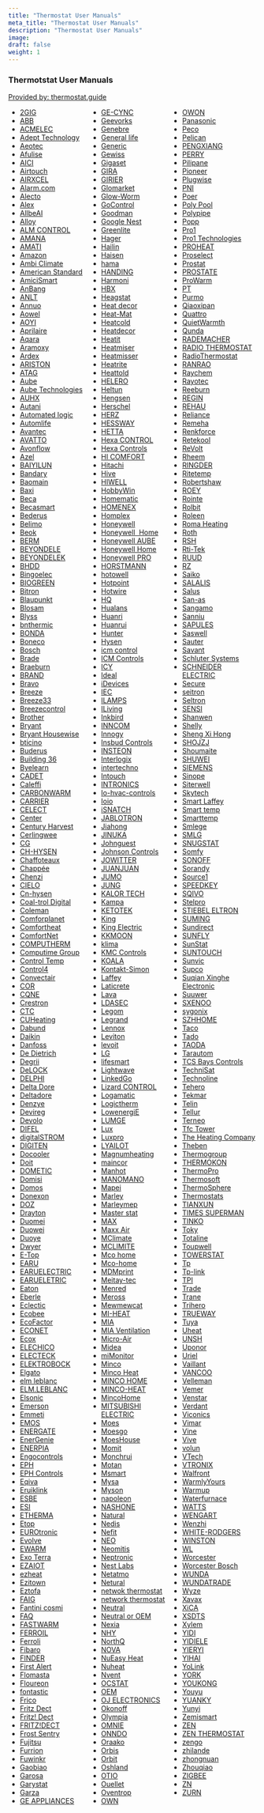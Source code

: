 ```yaml
---
title: "Thermostat User Manuals"
meta_title: "Thermostat User Manuals"
description: "Thermostat User Manuals"
image: 
draft: false
weight: 1
---
```


<div class="libraryTitle">
 <h3>Thermotstat User Manuals</h3>
 <a href="https://thermostat.guide/" target="_blank">Provided by: thermostat.guide</a>
</div>

<ul style="columns: 3;">
 <li><a href="https://thermostat.guide/brand/2gig/" target="_blank">2GIG</a></li>
 <li><a href="https://thermostat.guide/brand/abb/" target="_blank">ABB</a></li>
 <li><a href="https://thermostat.guide/brand/acmelec/" target="_blank">ACMELEC</a></li>
 <li><a href="https://thermostat.guide/brand/adept-technology/" target="_blank">Adept Technology</a></li>
 <li><a href="https://thermostat.guide/brand/aeotec/" target="_blank">Aeotec</a></li>
 <li><a href="https://thermostat.guide/brand/afulise/" target="_blank">Afulise</a></li>
 <li><a href="https://thermostat.guide/brand/aici/" target="_blank">AICI</a></li>
 <li><a href="https://thermostat.guide/brand/airtouch/" target="_blank">Airtouch</a></li>
 <li><a href="https://thermostat.guide/brand/airxcel/" target="_blank">AIRXCEL</a></li>
 <li><a href="https://thermostat.guide/brand/alarm-com/" target="_blank">Alarm.com</a></li>
 <li><a href="https://thermostat.guide/brand/alecto/" target="_blank">Alecto</a></li>
 <li><a href="https://thermostat.guide/brand/alex/" target="_blank">Alex</a></li>
 <li><a href="https://thermostat.guide/brand/allbeai/" target="_blank">AllbeAI</a></li>
 <li><a href="https://thermostat.guide/brand/alloy/" target="_blank">Alloy</a></li>
 <li><a href="https://thermostat.guide/brand/alm-control/" target="_blank">ALM CONTROL</a></li>
 <li><a href="https://thermostat.guide/brand/amana/" target="_blank">AMANA</a></li>
 <li><a href="https://thermostat.guide/brand/amati/" target="_blank">AMATI</a></li>
 <li><a href="https://thermostat.guide/brand/amazon/" target="_blank">Amazon</a></li>
 <li><a href="https://thermostat.guide/brand/ambi-climate/" target="_blank">Ambi Climate</a></li>
 <li><a href="https://thermostat.guide/brand/american-standard/" target="_blank">American Standard</a></li>
 <li><a href="https://thermostat.guide/brand/amicismart/" target="_blank">AmiciSmart</a></li>
 <li><a href="https://thermostat.guide/brand/anbang/" target="_blank">AnBang</a></li>
 <li><a href="https://thermostat.guide/brand/anlt/" target="_blank">ANLT</a></li>
 <li><a href="https://thermostat.guide/brand/annuo/" target="_blank">Annuo</a></li>
 <li><a href="https://thermostat.guide/brand/aowel/" target="_blank">Aowel</a></li>
 <li><a href="https://thermostat.guide/brand/aoyi/" target="_blank">AOYI</a></li>
 <li><a href="https://thermostat.guide/brand/aprilaire/" target="_blank">Aprilaire</a></li>
 <li><a href="https://thermostat.guide/brand/aqara/" target="_blank">Aqara</a></li>
 <li><a href="https://thermostat.guide/brand/aramoxy/" target="_blank">Aramoxy</a></li>
 <li><a href="https://thermostat.guide/brand/ardex/" target="_blank">Ardex</a></li>
 <li><a href="https://thermostat.guide/brand/ariston/" target="_blank">ARISTON</a></li>
 <li><a href="https://thermostat.guide/brand/atag/" target="_blank">ATAG</a></li>
 <li><a href="https://thermostat.guide/brand/aube/" target="_blank">Aube</a></li>
 <li><a href="https://thermostat.guide/brand/aube-technologies/" target="_blank">Aube Technologies</a></li>
 <li><a href="https://thermostat.guide/brand/auhx/" target="_blank">AUHX</a></li>
 <li><a href="https://thermostat.guide/brand/autani/" target="_blank">Autani</a></li>
 <li><a href="https://thermostat.guide/brand/automated-logic/" target="_blank">Automated logic</a></li>
 <li><a href="https://thermostat.guide/brand/automlife/" target="_blank">Automlife</a></li>
 <li><a href="https://thermostat.guide/brand/avantec/" target="_blank">Avantec</a></li>
 <li><a href="https://thermostat.guide/brand/avatto/" target="_blank">AVATTO</a></li>
 <li><a href="https://thermostat.guide/brand/avonflow/" target="_blank">Avonflow</a></li>
 <li><a href="https://thermostat.guide/brand/azel/" target="_blank">Azel</a></li>
 <li><a href="https://thermostat.guide/brand/baiyilun/" target="_blank">BAIYILUN</a></li>
 <li><a href="https://thermostat.guide/brand/bandary/" target="_blank">Bandary</a></li>
 <li><a href="https://thermostat.guide/brand/baomain/" target="_blank">Baomain</a></li>
 <li><a href="https://thermostat.guide/brand/baxi/" target="_blank">Baxi</a></li>
 <li><a href="https://thermostat.guide/brand/beca/" target="_blank">Beca</a></li>
 <li><a href="https://thermostat.guide/brand/becasmart/" target="_blank">Becasmart</a></li>
 <li><a href="https://thermostat.guide/brand/bederus/" target="_blank">Bederus</a></li>
 <li><a href="https://thermostat.guide/brand/belimo/" target="_blank">Belimo</a></li>
 <li><a href="https://thermostat.guide/brand/beok/" target="_blank">Beok</a></li>
 <li><a href="https://thermostat.guide/brand/berm/" target="_blank">BERM</a></li>
 <li><a href="https://thermostat.guide/brand/beyondele/" target="_blank">BEYONDELE</a></li>
 <li><a href="https://thermostat.guide/brand/beyondelek/" target="_blank">BEYONDELEK</a></li>
 <li><a href="https://thermostat.guide/brand/bhdd/" target="_blank">BHDD</a></li>
 <li><a href="https://thermostat.guide/brand/bingoelec/" target="_blank">Bingoelec</a></li>
 <li><a href="https://thermostat.guide/brand/biogreen/" target="_blank">BIOGREEN</a></li>
 <li><a href="https://thermostat.guide/brand/bitron/" target="_blank">Bitron</a></li>
 <li><a href="https://thermostat.guide/brand/blaupunkt/" target="_blank">Blaupunkt</a></li>
 <li><a href="https://thermostat.guide/brand/blosam/" target="_blank">Blosam</a></li>
 <li><a href="https://thermostat.guide/brand/blyss/" target="_blank">Blyss</a></li>
 <li><a href="https://thermostat.guide/brand/bnthermic/" target="_blank">bnthermic</a></li>
 <li><a href="https://thermostat.guide/brand/bonda/" target="_blank">BONDA</a></li>
 <li><a href="https://thermostat.guide/brand/boneco/" target="_blank">Boneco</a></li>
 <li><a href="https://thermostat.guide/brand/bosch/" target="_blank">Bosch</a></li>
 <li><a href="https://thermostat.guide/brand/brade/" target="_blank">Brade</a></li>
 <li><a href="https://thermostat.guide/brand/braeburn/" target="_blank">Braeburn</a></li>
 <li><a href="https://thermostat.guide/brand/brand/" target="_blank">BRAND</a></li>
 <li><a href="https://thermostat.guide/brand/bravo/" target="_blank">Bravo</a></li>
 <li><a href="https://thermostat.guide/brand/breeze/" target="_blank">Breeze</a></li>
 <li><a href="https://thermostat.guide/brand/breeze33/" target="_blank">Breeze33</a></li>
 <li><a href="https://thermostat.guide/brand/breezecontrol/" target="_blank">Breezecontrol</a></li>
 <li><a href="https://thermostat.guide/brand/brother/" target="_blank">Brother</a></li>
 <li><a href="https://thermostat.guide/brand/bryant/" target="_blank">Bryant</a></li>
 <li><a href="https://thermostat.guide/brand/bryant-housewise/" target="_blank">Bryant Housewise</a></li>
 <li><a href="https://thermostat.guide/brand/bticino/" target="_blank">bticino</a></li>
 <li><a href="https://thermostat.guide/brand/buderus/" target="_blank">Buderus</a></li>
 <li><a href="https://thermostat.guide/brand/building-36/" target="_blank">Building 36</a></li>
 <li><a href="https://thermostat.guide/brand/byelearn/" target="_blank">Byelearn</a></li>
 <li><a href="https://thermostat.guide/brand/cadet/" target="_blank">CADET</a></li>
 <li><a href="https://thermostat.guide/brand/caleffi/" target="_blank">Caleffi</a></li>
 <li><a href="https://thermostat.guide/brand/carbonwarm/" target="_blank">CARBONWARM</a></li>
 <li><a href="https://thermostat.guide/brand/carrier/" target="_blank">CARRIER</a></li>
 <li><a href="https://thermostat.guide/brand/celect/" target="_blank">CELECT</a></li>
 <li><a href="https://thermostat.guide/brand/center/" target="_blank">Center</a></li>
 <li><a href="https://thermostat.guide/brand/century-harvest/" target="_blank">Century Harvest</a></li>
 <li><a href="https://thermostat.guide/brand/cerlingwee/" target="_blank">Cerlingwee</a></li>
 <li><a href="https://thermostat.guide/brand/cg/" target="_blank">CG</a></li>
 <li><a href="https://thermostat.guide/brand/ch-hysen/" target="_blank">CH-HYSEN</a></li>
 <li><a href="https://thermostat.guide/brand/chaffoteaux/" target="_blank">Chaffoteaux</a></li>
 <li><a href="https://thermostat.guide/brand/chappee/" target="_blank">Chappée</a></li>
 <li><a href="https://thermostat.guide/brand/chenzi/" target="_blank">Chenzi</a></li>
 <li><a href="https://thermostat.guide/brand/cielo/" target="_blank">CIELO</a></li>
 <li><a href="https://thermostat.guide/brand/cn-hysen/" target="_blank">Cn-hysen</a></li>
 <li><a href="https://thermostat.guide/brand/coal-trol-digital/" target="_blank">Coal-trol Digital</a></li>
 <li><a href="https://thermostat.guide/brand/coleman/" target="_blank">Coleman</a></li>
 <li><a href="https://thermostat.guide/brand/comforplanet/" target="_blank">Comforplanet</a></li>
 <li><a href="https://thermostat.guide/brand/comfortheat/" target="_blank">Comfortheat</a></li>
 <li><a href="https://thermostat.guide/brand/comfortnet/" target="_blank">ComfortNet</a></li>
 <li><a href="https://thermostat.guide/brand/computherm/" target="_blank">COMPUTHERM</a></li>
 <li><a href="https://thermostat.guide/brand/computime-group/" target="_blank">Computime Group</a></li>
 <li><a href="https://thermostat.guide/brand/control-temp/" target="_blank">Control Temp</a></li>
 <li><a href="https://thermostat.guide/brand/control4/" target="_blank">Control4</a></li>
 <li><a href="https://thermostat.guide/brand/convectair/" target="_blank">Convectair</a></li>
 <li><a href="https://thermostat.guide/brand/cor/" target="_blank">COR</a></li>
 <li><a href="https://thermostat.guide/brand/cqne/" target="_blank">CQNE</a></li>
 <li><a href="https://thermostat.guide/brand/crestron/" target="_blank">Crestron</a></li>
 <li><a href="https://thermostat.guide/brand/ctc/" target="_blank">CTC</a></li>
 <li><a href="https://thermostat.guide/brand/cuheating/" target="_blank">CUHeating</a></li>
 <li><a href="https://thermostat.guide/brand/dabund/" target="_blank">Dabund</a></li>
 <li><a href="https://thermostat.guide/brand/daikin/" target="_blank">Daikin</a></li>
 <li><a href="https://thermostat.guide/brand/danfoss/" target="_blank">Danfoss</a></li>
 <li><a href="https://thermostat.guide/brand/de-dietrich/" target="_blank">De Dietrich</a></li>
 <li><a href="https://thermostat.guide/brand/degrii/" target="_blank">Degrii</a></li>
 <li><a href="https://thermostat.guide/brand/delock/" target="_blank">DeLOCK</a></li>
 <li><a href="https://thermostat.guide/brand/delphi/" target="_blank">DELPHI</a></li>
 <li><a href="https://thermostat.guide/brand/delta-dore/" target="_blank">Delta Dore</a></li>
 <li><a href="https://thermostat.guide/brand/deltadore/" target="_blank">Deltadore</a></li>
 <li><a href="https://thermostat.guide/brand/denzye/" target="_blank">Denzye</a></li>
 <li><a href="https://thermostat.guide/brand/devireg/" target="_blank">Devireg</a></li>
 <li><a href="https://thermostat.guide/brand/devolo/" target="_blank">Devolo</a></li>
 <li><a href="https://thermostat.guide/brand/difel/" target="_blank">DIFEL</a></li>
 <li><a href="https://thermostat.guide/brand/digitalstrom/" target="_blank">digitalSTROM</a></li>
 <li><a href="https://thermostat.guide/brand/digiten/" target="_blank">DIGITEN</a></li>
 <li><a href="https://thermostat.guide/brand/docooler/" target="_blank">Docooler</a></li>
 <li><a href="https://thermostat.guide/brand/doit/" target="_blank">Doit</a></li>
 <li><a href="https://thermostat.guide/brand/dometic/" target="_blank">DOMETIC</a></li>
 <li><a href="https://thermostat.guide/brand/domisi/" target="_blank">Domisi</a></li>
 <li><a href="https://thermostat.guide/brand/domos/" target="_blank">Domos</a></li>
 <li><a href="https://thermostat.guide/brand/donexon/" target="_blank">Donexon</a></li>
 <li><a href="https://thermostat.guide/brand/doz/" target="_blank">DOZ</a></li>
 <li><a href="https://thermostat.guide/brand/drayton/" target="_blank">Drayton</a></li>
 <li><a href="https://thermostat.guide/brand/duomei/" target="_blank">Duomei</a></li>
 <li><a href="https://thermostat.guide/brand/duowei/" target="_blank">Duowei</a></li>
 <li><a href="https://thermostat.guide/brand/duoye/" target="_blank">Duoye</a></li>
 <li><a href="https://thermostat.guide/brand/dwyer/" target="_blank">Dwyer</a></li>
 <li><a href="https://thermostat.guide/brand/e-top/" target="_blank">E-Top</a></li>
 <li><a href="https://thermostat.guide/brand/earu/" target="_blank">EARU</a></li>
 <li><a href="https://thermostat.guide/brand/earuelectric/" target="_blank">EARUELECTRIC</a></li>
 <li><a href="https://thermostat.guide/brand/earueletric/" target="_blank">EARUELETRIC</a></li>
 <li><a href="https://thermostat.guide/brand/eaton/" target="_blank">Eaton</a></li>
 <li><a href="https://thermostat.guide/brand/eberle/" target="_blank">Eberle</a></li>
 <li><a href="https://thermostat.guide/brand/eclectic/" target="_blank">Eclectic</a></li>
 <li><a href="https://thermostat.guide/brand/ecobee/" target="_blank">Ecobee</a></li>
 <li><a href="https://thermostat.guide/brand/ecofactor/" target="_blank">EcoFactor</a></li>
 <li><a href="https://thermostat.guide/brand/econet/" target="_blank">ECONET</a></li>
 <li><a href="https://thermostat.guide/brand/ecox/" target="_blank">Ecox</a></li>
 <li><a href="https://thermostat.guide/brand/elechico/" target="_blank">ELECHICO</a></li>
 <li><a href="https://thermostat.guide/brand/electeck/" target="_blank">ELECTECK</a></li>
 <li><a href="https://thermostat.guide/brand/elektrobock/" target="_blank">ELEKTROBOCK</a></li>
 <li><a href="https://thermostat.guide/brand/elgato/" target="_blank">Elgato</a></li>
 <li><a href="https://thermostat.guide/brand/elm-leblanc/" target="_blank">elm leblanc</a></li>
 <li><a href="https://thermostat.guide/brand/elm-leblanc-2/" target="_blank">ELM.LEBLANC</a></li>
 <li><a href="https://thermostat.guide/brand/elsonic/" target="_blank">Elsonic</a></li>
 <li><a href="https://thermostat.guide/brand/emerson/" target="_blank">Emerson</a></li>
 <li><a href="https://thermostat.guide/brand/emmeti/" target="_blank">Emmeti</a></li>
 <li><a href="https://thermostat.guide/brand/emos/" target="_blank">EMOS</a></li>
 <li><a href="https://thermostat.guide/brand/energate/" target="_blank">ENERGATE</a></li>
 <li><a href="https://thermostat.guide/brand/energenie/" target="_blank">EnerGenie</a></li>
 <li><a href="https://thermostat.guide/brand/enerpia/" target="_blank">ENERPIA</a></li>
 <li><a href="https://thermostat.guide/brand/engocontrols/" target="_blank">Engocontrols</a></li>
 <li><a href="https://thermostat.guide/brand/eph/" target="_blank">EPH</a></li>
 <li><a href="https://thermostat.guide/brand/eph-controls/" target="_blank">EPH Controls</a></li>
 <li><a href="https://thermostat.guide/brand/eqiva/" target="_blank">Eqiva</a></li>
 <li><a href="https://thermostat.guide/brand/eruiklink/" target="_blank">Eruiklink</a></li>
 <li><a href="https://thermostat.guide/brand/esbe/" target="_blank">ESBE</a></li>
 <li><a href="https://thermostat.guide/brand/esi/" target="_blank">ESI</a></li>
 <li><a href="https://thermostat.guide/brand/etherma/" target="_blank">ETHERMA</a></li>
 <li><a href="https://thermostat.guide/brand/etop/" target="_blank">Etop</a></li>
 <li><a href="https://thermostat.guide/brand/eurotronic/" target="_blank">EUROtronic</a></li>
 <li><a href="https://thermostat.guide/brand/evolve/" target="_blank">Evolve</a></li>
 <li><a href="https://thermostat.guide/brand/ewarm/" target="_blank">EWARM</a></li>
 <li><a href="https://thermostat.guide/brand/exo-terra/" target="_blank">Exo Terra</a></li>
 <li><a href="https://thermostat.guide/brand/ezaiot/" target="_blank">EZAIOT</a></li>
 <li><a href="https://thermostat.guide/brand/ezheat/" target="_blank">ezheat</a></li>
 <li><a href="https://thermostat.guide/brand/ezitown/" target="_blank">Ezitown</a></li>
 <li><a href="https://thermostat.guide/brand/eztofa/" target="_blank">Eztofa</a></li>
 <li><a href="https://thermostat.guide/brand/faig/" target="_blank">FAIG</a></li>
 <li><a href="https://thermostat.guide/brand/fantini-cosmi/" target="_blank">Fantini cosmi</a></li>
 <li><a href="https://thermostat.guide/brand/faq/" target="_blank">FAQ</a></li>
 <li><a href="https://thermostat.guide/brand/fastwarm/" target="_blank">FASTWARM</a></li>
 <li><a href="https://thermostat.guide/brand/ferroil/" target="_blank">FERROIL</a></li>
 <li><a href="https://thermostat.guide/brand/ferroli/" target="_blank">Ferroli</a></li>
 <li><a href="https://thermostat.guide/brand/fibaro/" target="_blank">Fibaro</a></li>
 <li><a href="https://thermostat.guide/brand/finder/" target="_blank">FINDER</a></li>
 <li><a href="https://thermostat.guide/brand/first-alert/" target="_blank">First Alert</a></li>
 <li><a href="https://thermostat.guide/brand/flomasta/" target="_blank">Flomasta</a></li>
 <li><a href="https://thermostat.guide/brand/floureon/" target="_blank">Floureon</a></li>
 <li><a href="https://thermostat.guide/brand/fontastic/" target="_blank">fontastic</a></li>
 <li><a href="https://thermostat.guide/brand/frico/" target="_blank">Frico</a></li>
 <li><a href="https://thermostat.guide/brand/fritz-dect/" target="_blank">Fritz Dect</a></li>
 <li><a href="https://thermostat.guide/brand/fritz-dect-2/" target="_blank">Fritz! Dect</a></li>
 <li><a href="https://thermostat.guide/brand/fritzdect/" target="_blank">FRITZ!DECT</a></li>
 <li><a href="https://thermostat.guide/brand/frost-sentry/" target="_blank">Frost Sentry</a></li>
 <li><a href="https://thermostat.guide/brand/fujitsu/" target="_blank">Fujitsu</a></li>
 <li><a href="https://thermostat.guide/brand/furrion/" target="_blank">Furrion</a></li>
 <li><a href="https://thermostat.guide/brand/fuwinkr/" target="_blank">Fuwinkr</a></li>
 <li><a href="https://thermostat.guide/brand/gaobiao/" target="_blank">Gaobiao</a></li>
 <li><a href="https://thermostat.guide/brand/garosa/" target="_blank">Garosa</a></li>
 <li><a href="https://thermostat.guide/brand/garystat/" target="_blank">Garystat</a></li>
 <li><a href="https://thermostat.guide/brand/garza/" target="_blank">Garza</a></li>
 <li><a href="https://thermostat.guide/brand/ge-appliances/" target="_blank">GE APPLIANCES</a></li>
 <li><a href="https://thermostat.guide/brand/ge-cync/" target="_blank">GE-CYNC</a></li>
 <li><a href="https://thermostat.guide/brand/geevorks/" target="_blank">Geevorks</a></li>
 <li><a href="https://thermostat.guide/brand/genebre/" target="_blank">Genebre</a></li>
 <li><a href="https://thermostat.guide/brand/general-life/" target="_blank">General life</a></li>
 <li><a href="https://thermostat.guide/brand/generic/" target="_blank">Generic</a></li>
 <li><a href="https://thermostat.guide/brand/gewiss/" target="_blank">Gewiss</a></li>
 <li><a href="https://thermostat.guide/brand/gigaset/" target="_blank">Gigaset</a></li>
 <li><a href="https://thermostat.guide/brand/gira/" target="_blank">GIRA</a></li>
 <li><a href="https://thermostat.guide/brand/girier/" target="_blank">GIRIER</a></li>
 <li><a href="https://thermostat.guide/brand/glomarket/" target="_blank">Glomarket</a></li>
 <li><a href="https://thermostat.guide/brand/glow-worm/" target="_blank">Glow-Worm</a></li>
 <li><a href="https://thermostat.guide/brand/gocontrol/" target="_blank">GoControl</a></li>
 <li><a href="https://thermostat.guide/brand/goodman/" target="_blank">Goodman</a></li>
 <li><a href="https://thermostat.guide/brand/google-nest/" target="_blank">Google Nest</a></li>
 <li><a href="https://thermostat.guide/brand/greenlite/" target="_blank">Greenlite</a></li>
 <li><a href="https://thermostat.guide/brand/hager/" target="_blank">Hager</a></li>
 <li><a href="https://thermostat.guide/brand/hailin/" target="_blank">Hailin</a></li>
 <li><a href="https://thermostat.guide/brand/haisen/" target="_blank">Haisen</a></li>
 <li><a href="https://thermostat.guide/brand/hama/" target="_blank">hama</a></li>
 <li><a href="https://thermostat.guide/brand/handing/" target="_blank">HANDING</a></li>
 <li><a href="https://thermostat.guide/brand/harmoni/" target="_blank">Harmoni</a></li>
 <li><a href="https://thermostat.guide/brand/hbx/" target="_blank">HBX</a></li>
 <li><a href="https://thermostat.guide/brand/heagstat/" target="_blank">Heagstat</a></li>
 <li><a href="https://thermostat.guide/brand/heat-decor/" target="_blank">Heat decor</a></li>
 <li><a href="https://thermostat.guide/brand/heat-mat/" target="_blank">Heat-Mat</a></li>
 <li><a href="https://thermostat.guide/brand/heatcold/" target="_blank">Heatcold</a></li>
 <li><a href="https://thermostat.guide/brand/heatdecor/" target="_blank">Heatdecor</a></li>
 <li><a href="https://thermostat.guide/brand/heatit/" target="_blank">Heatit</a></li>
 <li><a href="https://thermostat.guide/brand/heatmiser/" target="_blank">Heatmiser</a></li>
 <li><a href="https://thermostat.guide/brand/heatmisser/" target="_blank">Heatmisser</a></li>
 <li><a href="https://thermostat.guide/brand/heatrite/" target="_blank">Heatrite</a></li>
 <li><a href="https://thermostat.guide/brand/heattold/" target="_blank">Heattold</a></li>
 <li><a href="https://thermostat.guide/brand/helero/" target="_blank">HELERO</a></li>
 <li><a href="https://thermostat.guide/brand/heltun/" target="_blank">Heltun</a></li>
 <li><a href="https://thermostat.guide/brand/hengsen/" target="_blank">Hengsen</a></li>
 <li><a href="https://thermostat.guide/brand/herschel/" target="_blank">Herschel</a></li>
 <li><a href="https://thermostat.guide/brand/herz/" target="_blank">HERZ</a></li>
 <li><a href="https://thermostat.guide/brand/hessway/" target="_blank">HESSWAY</a></li>
 <li><a href="https://thermostat.guide/brand/hetta/" target="_blank">HETTA</a></li>
 <li><a href="https://thermostat.guide/brand/hexa-control/" target="_blank">Hexa CONTROL</a></li>
 <li><a href="https://thermostat.guide/brand/hexa-controls/" target="_blank">Hexa Controls</a></li>
 <li><a href="https://thermostat.guide/brand/hi-comfort/" target="_blank">HI COMFORT</a></li>
 <li><a href="https://thermostat.guide/brand/hitachi/" target="_blank">Hitachi</a></li>
 <li><a href="https://thermostat.guide/brand/hive/" target="_blank">Hive</a></li>
 <li><a href="https://thermostat.guide/brand/hiwell/" target="_blank">HIWELL</a></li>
 <li><a href="https://thermostat.guide/brand/hobbywin/" target="_blank">HobbyWin</a></li>
 <li><a href="https://thermostat.guide/brand/homematic/" target="_blank">Homematic</a></li>
 <li><a href="https://thermostat.guide/brand/homenex/" target="_blank">HOMENEX</a></li>
 <li><a href="https://thermostat.guide/brand/homplex/" target="_blank">Homplex</a></li>
 <li><a href="https://thermostat.guide/brand/honeywell/" target="_blank">Honeywell</a></li>
 <li><a href="https://thermostat.guide/brand/honeywell-home-2/" target="_blank">Honeywell&nbsp; Home</a></li>
 <li><a href="https://thermostat.guide/brand/honeywell-aube/" target="_blank">Honeywell AUBE</a></li>
 <li><a href="https://thermostat.guide/brand/honeywell-home/" target="_blank">Honeywell Home</a></li>
 <li><a href="https://thermostat.guide/brand/honeywell-pro/" target="_blank">Honeywell PRO</a></li>
 <li><a href="https://thermostat.guide/brand/horstmann/" target="_blank">HORSTMANN</a></li>
 <li><a href="https://thermostat.guide/brand/hotowell/" target="_blank">hotowell</a></li>
 <li><a href="https://thermostat.guide/brand/hotpoint/" target="_blank">Hotpoint</a></li>
 <li><a href="https://thermostat.guide/brand/hotwire/" target="_blank">Hotwire</a></li>
 <li><a href="https://thermostat.guide/brand/hq/" target="_blank">HQ</a></li>
 <li><a href="https://thermostat.guide/brand/hualans/" target="_blank">Hualans</a></li>
 <li><a href="https://thermostat.guide/brand/huanri/" target="_blank">Huanri</a></li>
 <li><a href="https://thermostat.guide/brand/huanrui/" target="_blank">Huanrui</a></li>
 <li><a href="https://thermostat.guide/brand/hunter/" target="_blank">Hunter</a></li>
 <li><a href="https://thermostat.guide/brand/hysen/" target="_blank">Hysen</a></li>
 <li><a href="https://thermostat.guide/brand/icm-control/" target="_blank">icm control</a></li>
 <li><a href="https://thermostat.guide/brand/icm-controls/" target="_blank">ICM Controls</a></li>
 <li><a href="https://thermostat.guide/brand/icy/" target="_blank">ICY</a></li>
 <li><a href="https://thermostat.guide/brand/ideal/" target="_blank">Ideal</a></li>
 <li><a href="https://thermostat.guide/brand/idevices/" target="_blank">iDevices</a></li>
 <li><a href="https://thermostat.guide/brand/iec/" target="_blank">IEC</a></li>
 <li><a href="https://thermostat.guide/brand/ilamps/" target="_blank">ILAMPS</a></li>
 <li><a href="https://thermostat.guide/brand/iliving/" target="_blank">ILiving</a></li>
 <li><a href="https://thermostat.guide/brand/inkbird/" target="_blank">Inkbird</a></li>
 <li><a href="https://thermostat.guide/brand/inncom/" target="_blank">INNCOM</a></li>
 <li><a href="https://thermostat.guide/brand/innogy/" target="_blank">Innogy</a></li>
 <li><a href="https://thermostat.guide/brand/insbud-controls/" target="_blank">Insbud Controls</a></li>
 <li><a href="https://thermostat.guide/brand/insteon/" target="_blank">INSTEON</a></li>
 <li><a href="https://thermostat.guide/brand/interlogix/" target="_blank">Interlogix</a></li>
 <li><a href="https://thermostat.guide/brand/intertechno/" target="_blank">intertechno</a></li>
 <li><a href="https://thermostat.guide/brand/intouch/" target="_blank">Intouch</a></li>
 <li><a href="https://thermostat.guide/brand/intronics/" target="_blank">INTRONICS</a></li>
 <li><a href="https://thermostat.guide/brand/io-hvac-controls/" target="_blank">Io-hvac-controls</a></li>
 <li><a href="https://thermostat.guide/brand/ioio/" target="_blank">Ioio</a></li>
 <li><a href="https://thermostat.guide/brand/isnatch/" target="_blank">iSNATCH</a></li>
 <li><a href="https://thermostat.guide/brand/jablotron/" target="_blank">JABLOTRON</a></li>
 <li><a href="https://thermostat.guide/brand/jiahong/" target="_blank">Jiahong</a></li>
 <li><a href="https://thermostat.guide/brand/jinuka/" target="_blank">JINUKA</a></li>
 <li><a href="https://thermostat.guide/brand/johnguest/" target="_blank">Johnguest</a></li>
 <li><a href="https://thermostat.guide/brand/johnson-controls/" target="_blank">Johnson Controls</a></li>
 <li><a href="https://thermostat.guide/brand/jowitter/" target="_blank">JOWITTER</a></li>
 <li><a href="https://thermostat.guide/brand/juanjuan/" target="_blank">JUANJUAN</a></li>
 <li><a href="https://thermostat.guide/brand/jumo/" target="_blank">JUMO</a></li>
 <li><a href="https://thermostat.guide/brand/jung/" target="_blank">JUNG</a></li>
 <li><a href="https://thermostat.guide/brand/kalor-tech/" target="_blank">KALOR TECH</a></li>
 <li><a href="https://thermostat.guide/brand/kampa/" target="_blank">Kampa</a></li>
 <li><a href="https://thermostat.guide/brand/ketotek/" target="_blank">KETOTEK</a></li>
 <li><a href="https://thermostat.guide/brand/king/" target="_blank">King</a></li>
 <li><a href="https://thermostat.guide/brand/king-electric/" target="_blank">King Electric</a></li>
 <li><a href="https://thermostat.guide/brand/kkmoon/" target="_blank">KKMOON</a></li>
 <li><a href="https://thermostat.guide/brand/klima/" target="_blank">klima</a></li>
 <li><a href="https://thermostat.guide/brand/kmc-controls/" target="_blank">KMC Controls</a></li>
 <li><a href="https://thermostat.guide/brand/koala/" target="_blank">KOALA</a></li>
 <li><a href="https://thermostat.guide/brand/kontakt-simon/" target="_blank">Kontakt-Simon</a></li>
 <li><a href="https://thermostat.guide/brand/laffey/" target="_blank">Laffey</a></li>
 <li><a href="https://thermostat.guide/brand/laticrete/" target="_blank">Laticrete</a></li>
 <li><a href="https://thermostat.guide/brand/lava/" target="_blank">Lava</a></li>
 <li><a href="https://thermostat.guide/brand/ldasec/" target="_blank">LDASEC</a></li>
 <li><a href="https://thermostat.guide/brand/legom/" target="_blank">Legom</a></li>
 <li><a href="https://thermostat.guide/brand/legrand/" target="_blank">Legrand</a></li>
 <li><a href="https://thermostat.guide/brand/lennox/" target="_blank">Lennox</a></li>
 <li><a href="https://thermostat.guide/brand/leviton/" target="_blank">Leviton</a></li>
 <li><a href="https://thermostat.guide/brand/levoit/" target="_blank">levoit</a></li>
 <li><a href="https://thermostat.guide/brand/lg/" target="_blank">LG</a></li>
 <li><a href="https://thermostat.guide/brand/lifesmart/" target="_blank">lifesmart</a></li>
 <li><a href="https://thermostat.guide/brand/lightwave/" target="_blank">Lightwave</a></li>
 <li><a href="https://thermostat.guide/brand/linkedgo/" target="_blank">LinkedGo</a></li>
 <li><a href="https://thermostat.guide/brand/lizard-control/" target="_blank">Lizard CONTROL</a></li>
 <li><a href="https://thermostat.guide/brand/logamatic/" target="_blank">Logamatic</a></li>
 <li><a href="https://thermostat.guide/brand/logictherm/" target="_blank">Logictherm</a></li>
 <li><a href="https://thermostat.guide/brand/lowenergie/" target="_blank">LowenergiE</a></li>
 <li><a href="https://thermostat.guide/brand/lumge/" target="_blank">LUMGE</a></li>
 <li><a href="https://thermostat.guide/brand/lux/" target="_blank">Lux</a></li>
 <li><a href="https://thermostat.guide/brand/luxpro/" target="_blank">Luxpro</a></li>
 <li><a href="https://thermostat.guide/brand/lyailot/" target="_blank">LYAILOT</a></li>
 <li><a href="https://thermostat.guide/brand/magnumheating/" target="_blank">Magnumheating</a></li>
 <li><a href="https://thermostat.guide/brand/maincor/" target="_blank">maincor</a></li>
 <li><a href="https://thermostat.guide/brand/manhot/" target="_blank">Manhot</a></li>
 <li><a href="https://thermostat.guide/brand/manomano/" target="_blank">MANOMANO</a></li>
 <li><a href="https://thermostat.guide/brand/mapei/" target="_blank">Mapei</a></li>
 <li><a href="https://thermostat.guide/brand/marley/" target="_blank">Marley</a></li>
 <li><a href="https://thermostat.guide/brand/marleymep/" target="_blank">Marleymep</a></li>
 <li><a href="https://thermostat.guide/brand/master-stat/" target="_blank">Master stat</a></li>
 <li><a href="https://thermostat.guide/brand/max/" target="_blank">MAX</a></li>
 <li><a href="https://thermostat.guide/brand/maxx-air/" target="_blank">Maxx Air</a></li>
 <li><a href="https://thermostat.guide/brand/mclimate/" target="_blank">MClimate</a></li>
 <li><a href="https://thermostat.guide/brand/mclimite/" target="_blank">MCLIMITE</a></li>
 <li><a href="https://thermostat.guide/brand/mco-home/" target="_blank">Mco home</a></li>
 <li><a href="https://thermostat.guide/brand/mco-home-2/" target="_blank">Mco-home</a></li>
 <li><a href="https://thermostat.guide/brand/mdmprint/" target="_blank">MDMprint</a></li>
 <li><a href="https://thermostat.guide/brand/meitay-tec/" target="_blank">Meitay-tec</a></li>
 <li><a href="https://thermostat.guide/brand/menred/" target="_blank">Menred</a></li>
 <li><a href="https://thermostat.guide/brand/meross/" target="_blank">Meross</a></li>
 <li><a href="https://thermostat.guide/brand/mewmewcat/" target="_blank">Mewmewcat</a></li>
 <li><a href="https://thermostat.guide/brand/mi-heat/" target="_blank">MI-HEAT</a></li>
 <li><a href="https://thermostat.guide/brand/mia/" target="_blank">MIA</a></li>
 <li><a href="https://thermostat.guide/brand/mia-ventilation/" target="_blank">MIA Ventilation</a></li>
 <li><a href="https://thermostat.guide/brand/micro-air/" target="_blank">Micro-Air</a></li>
 <li><a href="https://thermostat.guide/brand/midea/" target="_blank">Midea</a></li>
 <li><a href="https://thermostat.guide/brand/mimonitor/" target="_blank">miMonitor</a></li>
 <li><a href="https://thermostat.guide/brand/minco/" target="_blank">Minco</a></li>
 <li><a href="https://thermostat.guide/brand/minco-heat/" target="_blank">Minco Heat</a></li>
 <li><a href="https://thermostat.guide/brand/minco-home/" target="_blank">MINCO HOME</a></li>
 <li><a href="https://thermostat.guide/brand/minco-heat-2/" target="_blank">MINCO-HEAT</a></li>
 <li><a href="https://thermostat.guide/brand/mincohome/" target="_blank">MincoHome</a></li>
 <li><a href="https://thermostat.guide/brand/mitsubishi-electric/" target="_blank">MITSUBISHI ELECTRIC</a></li>
 <li><a href="https://thermostat.guide/brand/moes/" target="_blank">Moes</a></li>
 <li><a href="https://thermostat.guide/brand/moesgo/" target="_blank">Moesgo</a></li>
 <li><a href="https://thermostat.guide/brand/moeshouse/" target="_blank">MoesHouse</a></li>
 <li><a href="https://thermostat.guide/brand/momit/" target="_blank">Momit</a></li>
 <li><a href="https://thermostat.guide/brand/monchrui/" target="_blank">Monchrui</a></li>
 <li><a href="https://thermostat.guide/brand/motan/" target="_blank">Motan</a></li>
 <li><a href="https://thermostat.guide/brand/msmart/" target="_blank">Msmart</a></li>
 <li><a href="https://thermostat.guide/brand/mysa/" target="_blank">Mysa</a></li>
 <li><a href="https://thermostat.guide/brand/myson/" target="_blank">Myson</a></li>
 <li><a href="https://thermostat.guide/brand/napoleon/" target="_blank">napoleon</a></li>
 <li><a href="https://thermostat.guide/brand/nashone/" target="_blank">NASHONE</a></li>
 <li><a href="https://thermostat.guide/brand/natural/" target="_blank">Natural</a></li>
 <li><a href="https://thermostat.guide/brand/nedis/" target="_blank">Nedis</a></li>
 <li><a href="https://thermostat.guide/brand/nefit/" target="_blank">Nefit</a></li>
 <li><a href="https://thermostat.guide/brand/neo/" target="_blank">NEO</a></li>
 <li><a href="https://thermostat.guide/brand/neomitis/" target="_blank">Neomitis</a></li>
 <li><a href="https://thermostat.guide/brand/neptronic/" target="_blank">Neptronic</a></li>
 <li><a href="https://thermostat.guide/brand/nest-labs/" target="_blank">Nest Labs</a></li>
 <li><a href="https://thermostat.guide/brand/netatmo/" target="_blank">Netatmo</a></li>
 <li><a href="https://thermostat.guide/brand/netural/" target="_blank">Netural</a></li>
 <li><a href="https://thermostat.guide/brand/netwok-thermostat/" target="_blank">netwok thermostat</a></li>
 <li><a href="https://thermostat.guide/brand/network-thermostat/" target="_blank">network thermostat</a></li>
 <li><a href="https://thermostat.guide/brand/neutral/" target="_blank">Neutral</a></li>
 <li><a href="https://thermostat.guide/brand/neutral-or-oem/" target="_blank">Neutral or OEM</a></li>
 <li><a href="https://thermostat.guide/brand/nexia/" target="_blank">Nexia</a></li>
 <li><a href="https://thermostat.guide/brand/nhy/" target="_blank">NHY</a></li>
 <li><a href="https://thermostat.guide/brand/northq/" target="_blank">NorthQ</a></li>
 <li><a href="https://thermostat.guide/brand/nova/" target="_blank">NOVA</a></li>
 <li><a href="https://thermostat.guide/brand/nueasy-heat/" target="_blank">NuEasy Heat</a></li>
 <li><a href="https://thermostat.guide/brand/nuheat/" target="_blank">Nuheat</a></li>
 <li><a href="https://thermostat.guide/brand/nvent/" target="_blank">Nvent</a></li>
 <li><a href="https://thermostat.guide/brand/ocstat/" target="_blank">OCSTAT</a></li>
 <li><a href="https://thermostat.guide/brand/oem/" target="_blank">OEM</a></li>
 <li><a href="https://thermostat.guide/brand/oj-electronics/" target="_blank">OJ ELECTRONICS</a></li>
 <li><a href="https://thermostat.guide/brand/okonoff/" target="_blank">Okonoff</a></li>
 <li><a href="https://thermostat.guide/brand/olympia/" target="_blank">Olympia</a></li>
 <li><a href="https://thermostat.guide/brand/omnie/" target="_blank">OMNIE</a></li>
 <li><a href="https://thermostat.guide/brand/onndo/" target="_blank">ONNDO</a></li>
 <li><a href="https://thermostat.guide/brand/oraako/" target="_blank">Oraako</a></li>
 <li><a href="https://thermostat.guide/brand/orbis/" target="_blank">Orbis</a></li>
 <li><a href="https://thermostat.guide/brand/orbit/" target="_blank">Orbit</a></li>
 <li><a href="https://thermostat.guide/brand/oshland/" target="_blank">Oshland</a></li>
 <li><a href="https://thermostat.guide/brand/otio/" target="_blank">OTIO</a></li>
 <li><a href="https://thermostat.guide/brand/ouellet/" target="_blank">Ouellet</a></li>
 <li><a href="https://thermostat.guide/brand/oventrop/" target="_blank">Oventrop</a></li>
 <li><a href="https://thermostat.guide/brand/own/" target="_blank">OWN</a></li>
 <li><a href="https://thermostat.guide/brand/owon/" target="_blank">OWON</a></li>
 <li><a href="https://thermostat.guide/brand/panasonic/" target="_blank">Panasonic</a></li>
 <li><a href="https://thermostat.guide/brand/peco/" target="_blank">Peco</a></li>
 <li><a href="https://thermostat.guide/brand/pelican/" target="_blank">Pelican</a></li>
 <li><a href="https://thermostat.guide/brand/pengxiang/" target="_blank">PENGXIANG</a></li>
 <li><a href="https://thermostat.guide/brand/perry/" target="_blank">PERRY</a></li>
 <li><a href="https://thermostat.guide/brand/pilipane/" target="_blank">Pilipane</a></li>
 <li><a href="https://thermostat.guide/brand/pioneer/" target="_blank">Pioneer</a></li>
 <li><a href="https://thermostat.guide/brand/plugwise/" target="_blank">Plugwise</a></li>
 <li><a href="https://thermostat.guide/brand/pni/" target="_blank">PNI</a></li>
 <li><a href="https://thermostat.guide/brand/poer/" target="_blank">Poer</a></li>
 <li><a href="https://thermostat.guide/brand/poly-pool/" target="_blank">Poly Pool</a></li>
 <li><a href="https://thermostat.guide/brand/polypipe/" target="_blank">Polypipe</a></li>
 <li><a href="https://thermostat.guide/brand/popp/" target="_blank">Popp</a></li>
 <li><a href="https://thermostat.guide/brand/pro1/" target="_blank">Pro1</a></li>
 <li><a href="https://thermostat.guide/brand/pro1-technologies/" target="_blank">Pro1 Technologies</a></li>
 <li><a href="https://thermostat.guide/brand/proheat/" target="_blank">PROHEAT</a></li>
 <li><a href="https://thermostat.guide/brand/proselect/" target="_blank">Proselect</a></li>
 <li><a href="https://thermostat.guide/brand/prostat/" target="_blank">Prostat</a></li>
 <li><a href="https://thermostat.guide/brand/prostate/" target="_blank">PROSTATE</a></li>
 <li><a href="https://thermostat.guide/brand/prowarm/" target="_blank">ProWarm</a></li>
 <li><a href="https://thermostat.guide/brand/pt/" target="_blank">PT</a></li>
 <li><a href="https://thermostat.guide/brand/purmo/" target="_blank">Purmo</a></li>
 <li><a href="https://thermostat.guide/brand/qiaoxipan/" target="_blank">Qiaoxipan</a></li>
 <li><a href="https://thermostat.guide/brand/quattro/" target="_blank">Quattro</a></li>
 <li><a href="https://thermostat.guide/brand/quietwarmth/" target="_blank">QuietWarmth</a></li>
 <li><a href="https://thermostat.guide/brand/qunda/" target="_blank">Qunda</a></li>
 <li><a href="https://thermostat.guide/brand/rademacher/" target="_blank">RADEMACHER</a></li>
 <li><a href="https://thermostat.guide/brand/radio-thermostat/" target="_blank">RADIO THERMOSTAT</a></li>
 <li><a href="https://thermostat.guide/brand/radiothermostat/" target="_blank">RadioThermostat</a></li>
 <li><a href="https://thermostat.guide/brand/ranrao/" target="_blank">RANRAO</a></li>
 <li><a href="https://thermostat.guide/brand/raychem/" target="_blank">Raychem</a></li>
 <li><a href="https://thermostat.guide/brand/rayotec/" target="_blank">Rayotec</a></li>
 <li><a href="https://thermostat.guide/brand/reeburn/" target="_blank">Reeburn</a></li>
 <li><a href="https://thermostat.guide/brand/regin/" target="_blank">REGIN</a></li>
 <li><a href="https://thermostat.guide/brand/rehau/" target="_blank">REHAU</a></li>
 <li><a href="https://thermostat.guide/brand/reliance/" target="_blank">Reliance</a></li>
 <li><a href="https://thermostat.guide/brand/remeha/" target="_blank">Remeha</a></li>
 <li><a href="https://thermostat.guide/brand/renkforce/" target="_blank">Renkforce</a></li>
 <li><a href="https://thermostat.guide/brand/retekool/" target="_blank">Retekool</a></li>
 <li><a href="https://thermostat.guide/brand/revolt/" target="_blank">ReVolt</a></li>
 <li><a href="https://thermostat.guide/brand/rheem/" target="_blank">Rheem</a></li>
 <li><a href="https://thermostat.guide/brand/ringder/" target="_blank">RINGDER</a></li>
 <li><a href="https://thermostat.guide/brand/ritetemp/" target="_blank">Ritetemp</a></li>
 <li><a href="https://thermostat.guide/brand/robertshaw/" target="_blank">Robertshaw</a></li>
 <li><a href="https://thermostat.guide/brand/roey/" target="_blank">ROEY</a></li>
 <li><a href="https://thermostat.guide/brand/rointe/" target="_blank">Rointe</a></li>
 <li><a href="https://thermostat.guide/brand/rolbit/" target="_blank">Rolbit</a></li>
 <li><a href="https://thermostat.guide/brand/roleen/" target="_blank">Roleen</a></li>
 <li><a href="https://thermostat.guide/brand/roma-heating/" target="_blank">Roma Heating</a></li>
 <li><a href="https://thermostat.guide/brand/roth/" target="_blank">Roth</a></li>
 <li><a href="https://thermostat.guide/brand/rsh/" target="_blank">RSH</a></li>
 <li><a href="https://thermostat.guide/brand/rti-tek/" target="_blank">Rti-Tek</a></li>
 <li><a href="https://thermostat.guide/brand/ruud/" target="_blank">RUUD</a></li>
 <li><a href="https://thermostat.guide/brand/rz/" target="_blank">RZ</a></li>
 <li><a href="https://thermostat.guide/brand/saiko/" target="_blank">Saiko</a></li>
 <li><a href="https://thermostat.guide/brand/salalis/" target="_blank">SALALIS</a></li>
 <li><a href="https://thermostat.guide/brand/salus/" target="_blank">Salus</a></li>
 <li><a href="https://thermostat.guide/brand/san-as/" target="_blank">San-as</a></li>
 <li><a href="https://thermostat.guide/brand/sangamo/" target="_blank">Sangamo</a></li>
 <li><a href="https://thermostat.guide/brand/sanniu/" target="_blank">Sanniu</a></li>
 <li><a href="https://thermostat.guide/brand/sapules/" target="_blank">SAPULES</a></li>
 <li><a href="https://thermostat.guide/brand/saswell/" target="_blank">Saswell</a></li>
 <li><a href="https://thermostat.guide/brand/sauter/" target="_blank">Sauter</a></li>
 <li><a href="https://thermostat.guide/brand/savant/" target="_blank">Savant</a></li>
 <li><a href="https://thermostat.guide/brand/schluter-systems/" target="_blank">Schluter Systems</a></li>
 <li><a href="https://thermostat.guide/brand/schneider-electric/" target="_blank">SCHNEIDER ELECTRIC</a></li>
 <li><a href="https://thermostat.guide/brand/secure/" target="_blank">Secure</a></li>
 <li><a href="https://thermostat.guide/brand/seitron/" target="_blank">seitron</a></li>
 <li><a href="https://thermostat.guide/brand/seltron/" target="_blank">Seltron</a></li>
 <li><a href="https://thermostat.guide/brand/sensi/" target="_blank">SENSI</a></li>
 <li><a href="https://thermostat.guide/brand/shanwen/" target="_blank">Shanwen</a></li>
 <li><a href="https://thermostat.guide/brand/shelly/" target="_blank">Shelly</a></li>
 <li><a href="https://thermostat.guide/brand/sheng-xi-hong/" target="_blank">Sheng Xi Hong</a></li>
 <li><a href="https://thermostat.guide/brand/shojzj/" target="_blank">SHOJZJ</a></li>
 <li><a href="https://thermostat.guide/brand/shoumaite/" target="_blank">Shoumaite</a></li>
 <li><a href="https://thermostat.guide/brand/shuwei/" target="_blank">SHUWEI</a></li>
 <li><a href="https://thermostat.guide/brand/siemens/" target="_blank">SIEMENS</a></li>
 <li><a href="https://thermostat.guide/brand/sinope/" target="_blank">Sinope</a></li>
 <li><a href="https://thermostat.guide/brand/siterwell/" target="_blank">Siterwell</a></li>
 <li><a href="https://thermostat.guide/brand/skytech/" target="_blank">Skytech</a></li>
 <li><a href="https://thermostat.guide/brand/smart-laffey/" target="_blank">Smart Laffey</a></li>
 <li><a href="https://thermostat.guide/brand/smart-temp/" target="_blank">Smart temp</a></li>
 <li><a href="https://thermostat.guide/brand/smarttemp/" target="_blank">Smarttemp</a></li>
 <li><a href="https://thermostat.guide/brand/smlege/" target="_blank">Smlege</a></li>
 <li><a href="https://thermostat.guide/brand/smlg/" target="_blank">SMLG</a></li>
 <li><a href="https://thermostat.guide/brand/snugstat/" target="_blank">SNUGSTAT</a></li>
 <li><a href="https://thermostat.guide/brand/somfy/" target="_blank">Somfy</a></li>
 <li><a href="https://thermostat.guide/brand/sonoff/" target="_blank">SONOFF</a></li>
 <li><a href="https://thermostat.guide/brand/sorandy/" target="_blank">Sorandy</a></li>
 <li><a href="https://thermostat.guide/brand/source1/" target="_blank">Source1</a></li>
 <li><a href="https://thermostat.guide/brand/speedkey/" target="_blank">SPEEDKEY</a></li>
 <li><a href="https://thermostat.guide/brand/sqivo/" target="_blank">SQIVO</a></li>
 <li><a href="https://thermostat.guide/brand/stelpro/" target="_blank">Stelpro</a></li>
 <li><a href="https://thermostat.guide/brand/stiebel-eltron/" target="_blank">STIEBEL ELTRON</a></li>
 <li><a href="https://thermostat.guide/brand/suming/" target="_blank">SUMING</a></li>
 <li><a href="https://thermostat.guide/brand/sundirect/" target="_blank">Sundirect</a></li>
 <li><a href="https://thermostat.guide/brand/sunfly/" target="_blank">SUNFLY</a></li>
 <li><a href="https://thermostat.guide/brand/sunstat/" target="_blank">SunStat</a></li>
 <li><a href="https://thermostat.guide/brand/suntouch/" target="_blank">SUNTOUCH</a></li>
 <li><a href="https://thermostat.guide/brand/sunvic/" target="_blank">Sunvic</a></li>
 <li><a href="https://thermostat.guide/brand/supco/" target="_blank">Supco</a></li>
 <li><a href="https://thermostat.guide/brand/suqian-xinghe-electronic/" target="_blank">Suqian Xinghe Electronic</a></li>
 <li><a href="https://thermostat.guide/brand/suuwer/" target="_blank">Suuwer</a></li>
 <li><a href="https://thermostat.guide/brand/sxenoo/" target="_blank">SXENOO</a></li>
 <li><a href="https://thermostat.guide/brand/sygonix/" target="_blank">sygonix</a></li>
 <li><a href="https://thermostat.guide/brand/szhhome/" target="_blank">SZHHOME</a></li>
 <li><a href="https://thermostat.guide/brand/taco/" target="_blank">Taco</a></li>
 <li><a href="https://thermostat.guide/brand/tado/" target="_blank">Tado</a></li>
 <li><a href="https://thermostat.guide/brand/taoda/" target="_blank">TAODA</a></li>
 <li><a href="https://thermostat.guide/brand/tarautom/" target="_blank">Tarautom</a></li>
 <li><a href="https://thermostat.guide/brand/tcs-bays-controls/" target="_blank">TCS Bays Controls</a></li>
 <li><a href="https://thermostat.guide/brand/technisat/" target="_blank">TechniSat</a></li>
 <li><a href="https://thermostat.guide/brand/technoline/" target="_blank">Technoline</a></li>
 <li><a href="https://thermostat.guide/brand/tehero/" target="_blank">Tehero</a></li>
 <li><a href="https://thermostat.guide/brand/tekmar/" target="_blank">Tekmar</a></li>
 <li><a href="https://thermostat.guide/brand/telin/" target="_blank">Telin</a></li>
 <li><a href="https://thermostat.guide/brand/tellur/" target="_blank">Tellur</a></li>
 <li><a href="https://thermostat.guide/brand/terneo/" target="_blank">Terneo</a></li>
 <li><a href="https://thermostat.guide/brand/tfc-tower/" target="_blank">Tfc Tower</a></li>
 <li><a href="https://thermostat.guide/brand/the-heating-company/" target="_blank">The Heating Company</a></li>
 <li><a href="https://thermostat.guide/brand/theben/" target="_blank">Theben</a></li>
 <li><a href="https://thermostat.guide/brand/thermogroup/" target="_blank">Thermogroup</a></li>
 <li><a href="https://thermostat.guide/brand/thermokon/" target="_blank">THERMOKON</a></li>
 <li><a href="https://thermostat.guide/brand/thermopro/" target="_blank">ThermoPro</a></li>
 <li><a href="https://thermostat.guide/brand/thermosoft/" target="_blank">Thermosoft</a></li>
 <li><a href="https://thermostat.guide/brand/thermosphere/" target="_blank">ThermoSphere</a></li>
 <li><a href="https://thermostat.guide/brand/thermostats/" target="_blank">Thermostats</a></li>
 <li><a href="https://thermostat.guide/brand/tianxun/" target="_blank">TIANXUN</a></li>
 <li><a href="https://thermostat.guide/brand/times-superman/" target="_blank">TIMES SUPERMAN</a></li>
 <li><a href="https://thermostat.guide/brand/tinko/" target="_blank">TINKO</a></li>
 <li><a href="https://thermostat.guide/brand/toky/" target="_blank">Toky</a></li>
 <li><a href="https://thermostat.guide/brand/totaline/" target="_blank">Totaline</a></li>
 <li><a href="https://thermostat.guide/brand/toupwell/" target="_blank">Toupwell</a></li>
 <li><a href="https://thermostat.guide/brand/towerstat/" target="_blank">TOWERSTAT</a></li>
 <li><a href="https://thermostat.guide/brand/tp/" target="_blank">Tp</a></li>
 <li><a href="https://thermostat.guide/brand/tp-link/" target="_blank">Tp-link</a></li>
 <li><a href="https://thermostat.guide/brand/tpi/" target="_blank">TPI</a></li>
 <li><a href="https://thermostat.guide/brand/trade/" target="_blank">Trade</a></li>
 <li><a href="https://thermostat.guide/brand/trane/" target="_blank">Trane</a></li>
 <li><a href="https://thermostat.guide/brand/trihero/" target="_blank">Trihero</a></li>
 <li><a href="https://thermostat.guide/brand/trueway/" target="_blank">TRUEWAY</a></li>
 <li><a href="https://thermostat.guide/brand/tuya/" target="_blank">Tuya</a></li>
 <li><a href="https://thermostat.guide/brand/uheat/" target="_blank">Uheat</a></li>
 <li><a href="https://thermostat.guide/brand/unsh/" target="_blank">UNSH</a></li>
 <li><a href="https://thermostat.guide/brand/uponor/" target="_blank">Uponor</a></li>
 <li><a href="https://thermostat.guide/brand/uriel/" target="_blank">Uriel</a></li>
 <li><a href="https://thermostat.guide/brand/vaillant/" target="_blank">Vaillant</a></li>
 <li><a href="https://thermostat.guide/brand/vancoo/" target="_blank">VANCOO</a></li>
 <li><a href="https://thermostat.guide/brand/velleman/" target="_blank">Velleman</a></li>
 <li><a href="https://thermostat.guide/brand/vemer/" target="_blank">Vemer</a></li>
 <li><a href="https://thermostat.guide/brand/venstar/" target="_blank">Venstar</a></li>
 <li><a href="https://thermostat.guide/brand/verdant/" target="_blank">Verdant</a></li>
 <li><a href="https://thermostat.guide/brand/viconics/" target="_blank">Viconics</a></li>
 <li><a href="https://thermostat.guide/brand/vimar/" target="_blank">Vimar</a></li>
 <li><a href="https://thermostat.guide/brand/vine/" target="_blank">Vine</a></li>
 <li><a href="https://thermostat.guide/brand/vive/" target="_blank">Vive</a></li>
 <li><a href="https://thermostat.guide/brand/volun/" target="_blank">volun</a></li>
 <li><a href="https://thermostat.guide/brand/vtech/" target="_blank">VTech</a></li>
 <li><a href="https://thermostat.guide/brand/vtronix/" target="_blank">VTRONIX</a></li>
 <li><a href="https://thermostat.guide/brand/walfront/" target="_blank">Walfront</a></li>
 <li><a href="https://thermostat.guide/brand/warmlyyours/" target="_blank">WarmlyYours</a></li>
 <li><a href="https://thermostat.guide/brand/warmup/" target="_blank">Warmup</a></li>
 <li><a href="https://thermostat.guide/brand/waterfurnace/" target="_blank">Waterfurnace</a></li>
 <li><a href="https://thermostat.guide/brand/watts/" target="_blank">WATTS</a></li>
 <li><a href="https://thermostat.guide/brand/wengart/" target="_blank">WENGART</a></li>
 <li><a href="https://thermostat.guide/brand/wenzhi/" target="_blank">Wenzhi</a></li>
 <li><a href="https://thermostat.guide/brand/white-rodgers/" target="_blank">WHITE-RODGERS</a></li>
 <li><a href="https://thermostat.guide/brand/winston/" target="_blank">WINSTON</a></li>
 <li><a href="https://thermostat.guide/brand/wl/" target="_blank">WL</a></li>
 <li><a href="https://thermostat.guide/brand/worcester/" target="_blank">Worcester</a></li>
 <li><a href="https://thermostat.guide/brand/worcester-bosch/" target="_blank">Worcester Bosch</a></li>
 <li><a href="https://thermostat.guide/brand/wunda/" target="_blank">WUNDA</a></li>
 <li><a href="https://thermostat.guide/brand/wundatrade/" target="_blank">WUNDATRADE</a></li>
 <li><a href="https://thermostat.guide/brand/wyze/" target="_blank">Wyze</a></li>
 <li><a href="https://thermostat.guide/brand/xavax/" target="_blank">Xavax</a></li>
 <li><a href="https://thermostat.guide/brand/xica/" target="_blank">XiCA</a></li>
 <li><a href="https://thermostat.guide/brand/xsdts/" target="_blank">XSDTS</a></li>
 <li><a href="https://thermostat.guide/brand/xylem/" target="_blank">Xylem</a></li>
 <li><a href="https://thermostat.guide/brand/yidi/" target="_blank">YIDI</a></li>
 <li><a href="https://thermostat.guide/brand/yidiele/" target="_blank">YIDIELE</a></li>
 <li><a href="https://thermostat.guide/brand/yieryi/" target="_blank">YIERYI</a></li>
 <li><a href="https://thermostat.guide/brand/yihai/" target="_blank">YIHAI</a></li>
 <li><a href="https://thermostat.guide/brand/yolink/" target="_blank">YoLink</a></li>
 <li><a href="https://thermostat.guide/brand/york/" target="_blank">YORK</a></li>
 <li><a href="https://thermostat.guide/brand/youkong/" target="_blank">YOUKONG</a></li>
 <li><a href="https://thermostat.guide/brand/youyu/" target="_blank">Youyu</a></li>
 <li><a href="https://thermostat.guide/brand/yuanky/" target="_blank">YUANKY</a></li>
 <li><a href="https://thermostat.guide/brand/yunyi/" target="_blank">Yunyi</a></li>
 <li><a href="https://thermostat.guide/brand/zemismart/" target="_blank">Zemismart</a></li>
 <li><a href="https://thermostat.guide/brand/zen/" target="_blank">ZEN</a></li>
 <li><a href="https://thermostat.guide/brand/zen-thermostat/" target="_blank">ZEN THERMOSTAT</a></li>
 <li><a href="https://thermostat.guide/brand/zengo/" target="_blank">zengo</a></li>
 <li><a href="https://thermostat.guide/brand/zhilande/" target="_blank">zhilande</a></li>
 <li><a href="https://thermostat.guide/brand/zhongnuan/" target="_blank">zhongnuan</a></li>
 <li><a href="https://thermostat.guide/brand/zhouqiao/" target="_blank">Zhouqiao</a></li>
 <li><a href="https://thermostat.guide/brand/zigbee/" target="_blank">ZIGBEE</a></li>
 <li><a href="https://thermostat.guide/brand/zn/" target="_blank">ZN</a></li>
 <li><a href="https://thermostat.guide/brand/zurn/" target="_blank">ZURN</a></li>
</ul>
